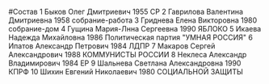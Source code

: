 #Состав
1 Быков Олег Дмитриевич 1955 СР
2 Гаврилова Валентина Дмитриевна 1958 собрание-работа
3 Гриднева Елена Викторовна 1980 собрание-дом
4 Гущина Мария-Лнна Сергеевна 1990 ЯБЛОКО
5 Икаева Надежда Михайловна 1986 Политическая партия \"УМНАЯ РОССИЯ\"
6 Ипатов Александр Петрович 1984 ЛДПР
7 Макаров Сергей Александрович 1988 КОММУНИСТЫ РОССИИ
8 Неклеса Александр Владимирович 1984 ЕР
9 Шальнева Светлана Александровна 1990 КПРФ
10 Шихин Евгений Николаевич 1980 СОЦИАЛЬНОЙ ЗАЩИТЫ
